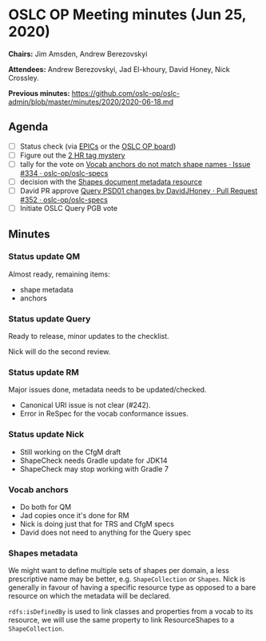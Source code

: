 # OSLC OP Meeting minutes (Jun 25, 2020)

**Chairs:** Jim Amsden, Andrew Berezovskyi

**Attendees:** Andrew Berezovskyi, Jad El-khoury, David Honey, Nick Crossley.

**Previous minutes:** https://github.com/oslc-op/oslc-admin/blob/master/minutes/2020/2020-06-18.md

## Agenda

- [ ] Status check (via [EPICs](https://github.com/oslc-op/oslc-specs/issues?q=is%3Aissue%20is%3Aopen%20sort%3Aupdated-desc%20label%3A%22Kind%3A%20EPIC%22) or the [OSLC OP board](https://github.com/oslc-op/oslc-specs/projects/2?fullscreen=true))
- [ ] Figure out the [2 HR tag mystery](https://github.com/oasis-tcs/tab-respec/issues/35)
- [ ] tally for the vote on [Vocab anchors do not match shape names · Issue #334 · oslc-op/oslc-specs](https://github.com/oslc-op/oslc-specs/issues/334)
- [ ] decision with the [Shapes document metadata resource](https://github.com/oslc-op/oslc-specs/pull/325#issuecomment-643452388) 
- [ ] David PR approve [Query PSD01 changes by DavidJHoney · Pull Request #352 · oslc-op/oslc-specs](https://github.com/oslc-op/oslc-specs/pull/352)
- [ ] Initiate OSLC Query PGB vote

## Minutes

### Status update QM

Almost ready, remaining items:

- shape metadata
- anchors

### Status update Query

Ready to release, minor updates to the checklist.

Nick will do the second review.

### Status update RM

Major issues done, metadata needs to be updated/checked.

- Canonical URI issue is not clear (#242).
- Error in ReSpec for the vocab conformance issues.

### Status update Nick

- Still working on the CfgM draft
- ShapeCheck needs Gradle update for JDK14
- ShapeCheck may stop working with Gradle 7

### Vocab anchors

- Do both for QM
- Jad copies once it's done for RM
- Nick is doing just that for TRS and CfgM specs
- David does not need to anything for the Query spec

### Shapes metadata

We might want to define multiple sets of shapes per domain, a less prescriptive name may be better, e.g. `ShapeCollection` or `Shapes`. Nick is generally in favour of having a specific resource type as opposed to a bare resource on which the metadata will be declared.


`rdfs:isDefinedBy` is used to link classes and properties from a vocab to its resource, we will use the same property to link ResourceShapes to a `ShapeCollection`.

